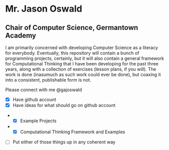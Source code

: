 # Mr. Jason Oswald
## Chair of Computer Science, Germantown Academy

I am primarily concerned with developing Computer Science as a literacy for everybody. Eventually, this repository will contain a bunch of programming projects, certainly, but it will also contain a general framework for Computational Thinking that I have been developing for the past three years, along with a collection of exercises (lesson plans, if you will). The work is done (inasumuch as such work could ever be done), but coaxing it into a consistent, publishable form is not. 

Please connect with me @gajoswald

- [X] Have github account
- [X] Have ideas for what should go on github account
- - [X] Example Projects
- - [X] Computational Thinking Framework and Examples
- [ ] Put either of those things up in any coherent way
